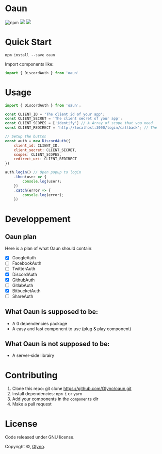 # Oaun

![npm](https://img.shields.io/npm/v/oaun.svg?style=for-the-badge) ![](https://img.shields.io/npm/dw/oaun.svg?style=for-the-badge) ![](https://img.shields.io/github/license/Olyno/oaun.svg?style=for-the-badge)

# Quick Start

```
npm install --save oaun
```

Import components like:

```js
import { DiscordAuth } from 'oaun'
```

# Usage

```js
import { DiscordAuth } from 'oaun';

const CLIENT_ID = 'The client id of your app';
const CLIENT_SECRET = 'The client secret of your app';
const CLIENT_SCOPES = ['identify'] // A Array of scope that you need
const CLIENT_REDIRECT = 'http://localhost:3000/login/callback'; // The redirect URL of your app

// Setup the button
const auth = new DiscordAuth({
    client_id: CLIENT_ID,
    client_secret: CLIENT_SECRET,
    scopes: CLIENT_SCOPES,
    redirect_uri: CLIENT_REDIRECT
})

auth.login() // Open popup to login
    .then(user => {
        console.log(user);
    })
    .catch(error => {
        console.log(error);
    })
```

# Developpement

## Oaun plan

Here is a plan of what Oaun should contain:
 
  - [x] GoogleAuth
  - [ ] FacebookAuth
  - [ ] TwitterAuth
  - [x] DiscordAuth
  - [x] GithubAuth
  - [ ] GitlabAuth
  - [x] BitbucketAuth
  - [ ] ShareAuth

## What Oaun is supposed to be:

 - A 0 dependencies package
 - A easy and fast component to use (plug & play component)

## What Oaun is not supposed to be:

 - A server-side librairy

# Contributing

 1. Clone this repo: git clone https://github.com/Olyno/oaun.git
 2. Install dependencies: ``npm i`` or ``yarn``
 3. Add your components in the ``components`` dir
 4. Make a pull request

# License

Code released under GNU license.

Copyright ©, [Olyno](https://github.com/Olyno).
